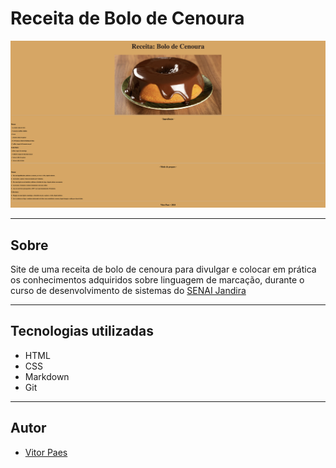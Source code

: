 # Receita de Bolo de Cenoura 

![](./img/preview-receita.png)

---

## Sobre
Site de uma receita de bolo de cenoura para divulgar e colocar em prática os conhecimentos adquiridos sobre linguagem de marcação, durante o curso de desenvolvimento de sistemas do [SENAI Jandira](https://sp.senai.br/unidade/jandira/)

---

## Tecnologias utilizadas
- HTML
- CSS
- Markdown
- Git

---

## Autor
- [Vitor Paes](https://www.linkedin.com/in/vitor-paes-166b95295/)